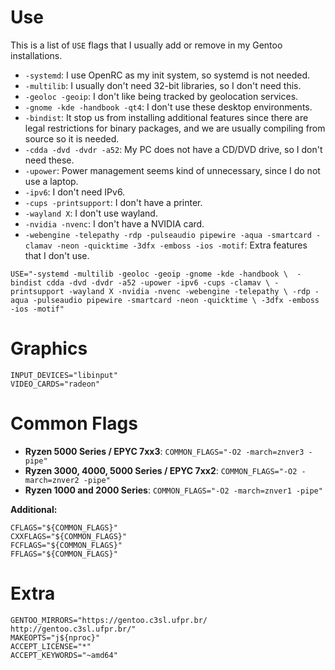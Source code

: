 # Use

This is a list of `USE` flags that I usually add or remove in my Gentoo
installations.

* `-systemd`: I use OpenRC as my init system, so systemd is not needed.
* `-multilib`: I usually don't need 32-bit libraries, so I don't need this.
* `-geoloc -geoip`: I don't like being tracked by geolocation services.
* `-gnome -kde -handbook -qt4`: I don't use these desktop environments.
* `-bindist`: It stop us from installing additional features since there are legal restrictions for binary packages, and we are usually compiling from source so it is needed.
* `-cdda -dvd -dvdr -a52`: My PC does not have a CD/DVD drive, so I don't need these.
* `-upower`: Power management seems kind of unnecessary, since I do not use a laptop.
* `-ipv6`: I don't need IPv6.
* `-cups -printsupport`: I don't have a printer.
* `-wayland X`: I don't use wayland.
* `-nvidia -nvenc`: I don't have a NVIDIA card.
* `-webengine -telepathy -rdp -pulseaudio pipewire -aqua -smartcard -clamav -neon -quicktime -3dfx -emboss -ios -motif`: Extra features that I don't use.

`USE="-systemd -multilib -geoloc -geoip -gnome -kde -handbook \ 
    -bindist cdda -dvd -dvdr -a52 -upower -ipv6 -cups -clamav \
    -printsupport -wayland X -nvidia -nvenc -webengine -telepathy \
    -rdp -aqua -pulseaudio pipewire -smartcard -neon -quicktime \
    -3dfx -emboss -ios -motif"`


# Graphics

```
INPUT_DEVICES="libinput"
VIDEO_CARDS="radeon"
```


# Common Flags

* **Ryzen 5000 Series / EPYC 7xx3**: `COMMON_FLAGS="-O2 -march=znver3 -pipe"`
* **Ryzen 3000, 4000, 5000 Series / EPYC 7xx2**: `COMMON_FLAGS="-O2 -march=znver2 -pipe"`
* **Ryzen 1000 and 2000 Series**: `COMMON_FLAGS="-O2 -march=znver1 -pipe"`

**Additional:**
```
CFLAGS="${COMMON_FLAGS}"
CXXFLAGS="${COMMON_FLAGS}"
FCFLAGS="${COMMON_FLAGS}"
FFLAGS="${COMMON_FLAGS}"
```


# Extra

```
GENTOO_MIRRORS="https://gentoo.c3sl.ufpr.br/ http://gentoo.c3sl.ufpr.br/"
MAKEOPTS="j${nproc}"
ACCEPT_LICENSE="*"
ACCEPT_KEYWORDS="~amd64"
```


